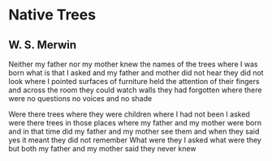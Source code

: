 # Native Trees
## W. S. Merwin
Neither my father nor my mother knew
the names of the trees
where I was born
what is that
I asked and my
father and mother did not
hear they did not look where I pointed
surfaces of furniture held
the attention of their fingers
and across the room they could watch
walls they had forgotten
where there were no questions
no voices and no shade

Were there trees
where they were children
where I had not been
I asked
were there trees in those places
where my father and my mother were born
and in that time did
my father and my mother see them
and when they said yes it meant
they did not remember
What were they I asked what were they
but both my father and my mother
said they never knew